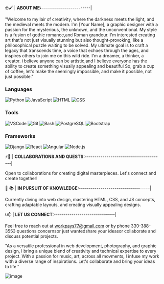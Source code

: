 🤓🖌️ | **ABOUT ME:**-------------------------|




"Welcome to my lair of creativity, where the darkness meets the light, and the medieval meets the modern. I'm [Your Name], a graphic designer with a passion for the mysterious, the unknown, and the unconventional. My style is a fusion of gothic romance,and Roman grandeur. I'm interested creating art that's not just visually stunning but also thought-provoking, like a philosophical puzzle waiting to be solved. My ultimate goal is to craft a legacy that transcends time, a voice that echoes through the ages, and inspires others to join me on this wild ride. I'm a dreamer, a thinker, a creator. i believe anyone can be artistic,and I believe everyone has the ability to create something visually appealing and beautiful So, grab a cup of coffee, let's make the seemingly impossible, and make it possible, not just possible."


### Languages

 ![Python](https://img.shields.io/badge/language-Python-blue) 
 ![JavaScript](https://img.shields.io/badge/language-JavaScript-yellow) 
 ![HTML](https://img.shields.io/badge/language-HTML-orange) 
 ![CSS](https://img.shields.io/badge/language-CSS-green) 



### Tools

 ![VSCode](https://img.shields.io/badge/tool-VSCode-lightgray) 
 ![Git](https://img.shields.io/badge/tool-Git-black)
 ![Bash](https://img.shields.io/badge/tool-Bash-silver)
 ![PostgreSQL](https://img.shields.io/badge/database-PostgreSQL-cyan) 
 ![Bootstrap](https://img.shields.io/badge/bootstrap-pink)



### Frameworks

 ![Django](https://img.shields.io/badge/framework-Django-darkblue)
 ![React](https://img.shields.io/badge/library-React-purple)
 ![Angular](https://img.shields.io/badge/framework-Angular-red)
 ![Node.js](https://img.shields.io/badge/runtime-Node.js-green)




 
 
 
 ⚡🤝 | **COLLABORATIONS AND QUESTS:**----------------------------------------|

Open to collaborations for creating digital masterpieces. Let's connect and create together!


 🏫 📚 | **IN PURSUIT OF KNOWLEDGE:**------------------------------------|

Currently diving into web design, mastering HTML, CSS, and JS concepts, crafting adaptable layouts, and creating visually appealing designs.


 📞📫 | **LET US CONNECT:**-------------------------------|

Feel free to reach out at [workpays77@gmail.com](mailto:workpays77@gmail.com) or by phone 330-388-3553 questions concernsor just wantedshare your ideasor collaborate 
and discuss potential projects.


"As a versatile professional in web development, photography, and graphic design, I bring a unique blend of creativity and technical expertise to every project. With a passion for music, art, across all movments, I infuse my work with a diverse range of inspirations. Let's collaborate and bring your ideas to life."



![image](https://github.com/jchristian-designs/jchristian-designs/assets/149225130/b9626c67-12b2-4663-befc-519a81f314fa)
